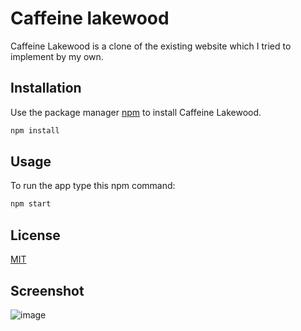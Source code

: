 # Caffeine lakewood

Caffeine Lakewood is a clone of the existing website which I tried to implement by my own.

## Installation

Use the package manager [npm](https://www.npmjs.com/) to install Caffeine Lakewood.

```bash
npm install
```

## Usage

To run the app type this npm command:

```bash
npm start
```

## License

[MIT](https://choosealicense.com/licenses/mit/)

## Screenshot

![image](https://user-images.githubusercontent.com/64991544/195213662-ef003eee-0dbb-406f-8c38-54b86e071237.png)

